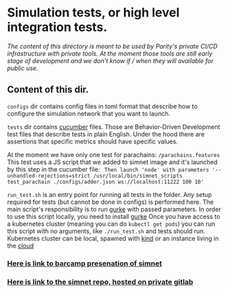 # Simulation tests, or high level integration tests.


_The content of this directory is meant to be used by Parity's private CI/CD
infrastructure with private tools. At the moment those tools are still early
stage of development and we don't know if / when they will available for
public use._


## Content of this dir. 

`configs` dir contains config files in toml format that describe how to
configure the simulation network that you want to launch.

`tests` dir contains [cucumber](https://cucumber.io/) files. Those are 
Behavior-Driven Development test files that describe tests in plain English.
Under the hood there are assertions that specific metrics should have specific
values. 

At the moment we have only one test for parachains: `/parachains.features`
This test uses a JS script that we added to simnet image and it's launched
by this step in the cucumber file:
` Then launch 'node' with parameters '--unhandled-rejections=strict /usr/local/bin/simnet_scripts test_parachain ./configs/adder.json ws://localhost:11222 100 10'`

`run_test.sh` is an entry point for running all tests in the folder. 
Any setup required for tests (but cannot be done in configs) is performed 
here. The main script's responsibility is to run [gurke](https://github.com/paritytech/gurke)
with passed parameters.
In order to use this script locally, you need to install 
[gurke](https://github.com/paritytech/gurke)
Once you have access to a kubernetes cluster (meaning you can do `kubectl get pods`) 
you can run this script with no arguments, like `./run_test.sh` and tests should run.
Kubernetes cluster can be local, spawned with 
[kind](https://kind.sigs.k8s.io/docs/user/quick-start/#installation)
or an instance living in the 
[cloud](https://github.com/paritytech/gurke/blob/main/docs/How-to-setup-access-to-gke-k8s-cluster.md) 

### [Here is link to barcamp presenation of simnet](https://www.crowdcast.io/e/ph49xu01)
### [Here is link to the simnet repo, hosted on private gitlab](https://gitlab.parity.io/parity/simnet/-/tree/master)
